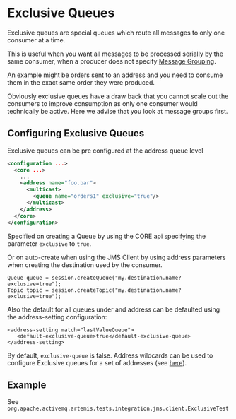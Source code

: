 # Exclusive Queues

Exclusive queues are special queues which route all messages to only one 
consumer at a time.

This is useful when you want all messages to be processed serially by the same consumer, 
when a producer does not specify [Message Grouping](message-grouping.md).

An example might be orders sent to an address and you need to consume them 
in the exact same order they were produced.

Obviously exclusive queues have a draw back that you cannot scale out the consumers to 
improve consumption as only one consumer would technically be active. 
Here we advise that you look at message groups first.


## Configuring Exclusive Queues

Exclusive queues can be pre configured at the address queue level

```xml
<configuration ...>
  <core ...>
    ...
    <address name="foo.bar">
      <multicast>
        <queue name="orders1" exclusive="true"/>
      </multicast>
    </address>
  </core>
</configuration>
```

Specified on creating a Queue by using the CORE api specifying the parameter `exclusive` to `true`. 

Or on auto-create when using the JMS Client by using address parameters when creating the destination used by the consumer.

    Queue queue = session.createQueue("my.destination.name?exclusive=true");
    Topic topic = session.createTopic("my.destination.name?exclusive=true");

Also the default for all queues under and address can be defaulted using the address-setting configuration:

    <address-setting match="lastValueQueue">
       <default-exclusive-queue>true</default-exclusive-queue>
    </address-setting>

By default, `exclusive-queue` is false. Address wildcards can be used
to configure Exclusive queues for a set of addresses (see [here](wildcard-syntax.md)).


## Example

See `org.apache.activemq.artemis.tests.integration.jms.client.ExclusiveTest`
